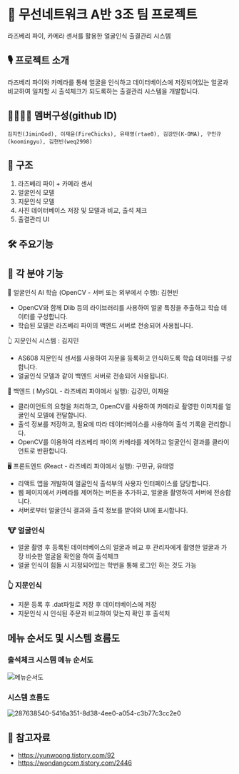 # 🤖 무선네트워크 A반 3조 팀 프로젝트
라즈베리 파이, 카메라 센서를 활용한 얼굴인식 출결관리 시스템

## 🎙️ 프로젝트 소개
라즈베리 파이와 카메라를 통해 얼굴을 인식하고 데이터베이스에 저장되어있는 얼굴과 비교하여 일치할 시
출석체크가 되도록하는 출결관리 시스템을 개발합니다.

## 👨‍👩‍👦‍👦 멤버구성(github ID)
``` 
김지민(JiminGod), 이재윤(FireChicks), 유태영(rtae0), 김강민(K-OMA), 구민규(koomingyu), 김현빈(weq2998)
```


## 📕 구조
1. 라즈베리 파이 + 카메라 센서
2. 얼굴인식 모델
3. 지문인식 모델
4. 사진 데이터베이스 저장 및 모델과 비교, 출석 체크
5. 출결관리 UI

## 🛠️ 주요기능

## 🔨 각 분야 기능

🧠 얼굴인식 AI 학습 (OpenCV - 서버 또는 외부에서 수행): 김현빈

- OpenCV와 함께 Dlib 등의 라이브러리를 사용하여 얼굴 특징을 추출하고 학습 데이터를 구성합니다.
- 학습된 모델은 라즈베리 파이의 백엔드 서버로 전송되어 사용됩니다.

👆 지문인식 시스템 : 김지민
- AS608 지문인식 센서를 사용하여 지문을 등록하고 인식하도록 학습 데이터를 구성합니다.
- 얼굴인식 모델과 같이 백엔드 서버로 전송되어 사용됩니다.

💾 백엔드 ( MySQL - 라즈베리 파이에서 실행): 김강민, 이재윤

- 클라이언트의 요청을 처리하고, OpenCV를 사용하여 카메라로 촬영한 이미지를 얼굴인식 모델에 전달합니다.
- 출석 정보를 저장하고, 필요에 따라 데이터베이스를 사용하여 출석 기록을 관리합니다.
- OpenCV를 이용하여 라즈베리 파이의 카메라를 제어하고 얼굴인식 결과를 클라이언트로 반환합니다.
  

🖥 프론트엔드 (React - 라즈베리 파이에서 실행): 구민규, 유태영

- 리액트 앱을 개발하여 얼굴인식 출석부의 사용자 인터페이스를 담당합니다.
- 웹 페이지에서 카메라를 제어하는 버튼을 추가하고, 얼굴을 촬영하여 서버에 전송합니다.
- 서버로부터 얼굴인식 결과와 출석 정보를 받아와 UI에 표시합니다.


### 🐮 얼굴인식
- 얼굴 촬영 후 등록된 데이터베이스의 얼굴과 비교 후 관리자에게 촬영한 얼굴과 가장 비슷한 얼굴을 확인을 하여 출석체크
- 얼굴 인식이 힘들 시 지정되어있는 학번을 통해 로그인 하는 것도 가능

### 👆 지문인식
- 지문 등록 후 .dat파일로 저장 후 데이터베이스에 저장
- 지문인식 시 인식된 주문과 비교하여 맞는지 확인 후 출석처

## 메뉴 순서도 및 시스템 흐름도

### 출석체크 시스템 메뉴 순서도
![메뉴순서도](https://github.com/JiminGod/WirelessNetwork/assets/129360388/ba9bad38-b3f0-4b2c-8557-312b6a5a4286)

### 시스템 흐름도
![287638540-5416a351-8d38-4ee0-a054-c3b77c3cc2e0](https://github.com/JiminGod/WirelessNetwork/assets/129360388/d318708f-15d1-402a-99c4-a66d37da4c3f)


## 📜 참고자료
- https://yunwoong.tistory.com/92
- https://wondangcom.tistory.com/2446







